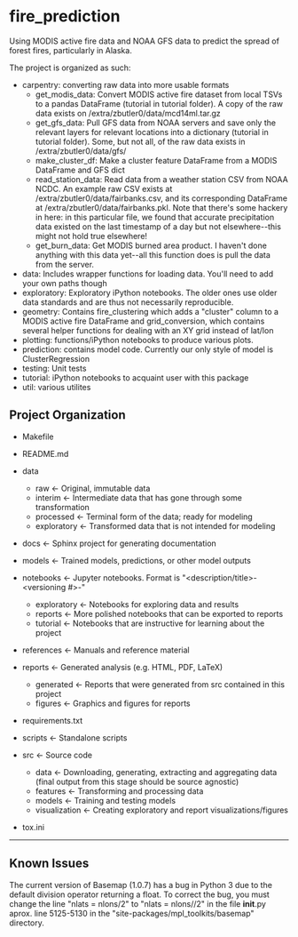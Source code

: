 fire_prediction
===============

Using MODIS active fire data and NOAA GFS data to predict the spread of forest fires, particularly in Alaska.

The project is organized as such:
* carpentry: converting raw data into more usable formats
  * get_modis_data: Convert MODIS active fire dataset from local TSVs to a pandas DataFrame (tutorial in tutorial folder). A copy of the raw data exists on /extra/zbutler0/data/mcd14ml.tar.gz
  * get_gfs_data: Pull GFS data from NOAA servers and save only the relevant layers for relevant locations into a dictionary (tutorial in tutorial folder). Some, but not all, of the raw data exists in /extra/zbutler0/data/gfs/
  * make_cluster_df: Make a cluster feature DataFrame from a MODIS DataFrame and GFS dict
  * read_station_data: Read data from a weather station CSV from NOAA NCDC. An example raw CSV exists at /extra/zbutler0/data/fairbanks.csv, and its corresponding DataFrame at /extra/zbutler0/data/fairbanks.pkl. Note that there's some hackery in here: in this particular file, we found that accurate precipitation data existed on the last timestamp of a day but not elsewhere--this might not hold true elsewhere!
  * get_burn_data: Get MODIS burned area product. I haven't done anything with this data yet--all this function does is pull the data from the server.
* data: Includes wrapper functions for loading data. You'll need to add your own paths though
* exploratory: Exploratory iPython notebooks. The older ones use older data standards and are thus not necessarily reproducible.
* geometry: Contains fire_clustering which adds a "cluster" column to a MODIS active fire DataFrame and grid_conversion, which contains several helper functions for dealing with an XY grid instead of lat/lon
* plotting: functions/iPython notebooks to produce various plots.
* prediction: contains model code. Currently our only style of model is ClusterRegression
* testing: Unit tests
* tutorial: iPython notebooks to acquaint user with this package
* util: various utilites

Project Organization
--------------------

* Makefile
* README.md
* data
    - raw               <- Original, immutable data
    - interim           <- Intermediate data that has gone through some transformation
    - processed         <- Terminal form of the data; ready for modeling
    - exploratory       <- Transformed data that is not intended for modeling

* docs                  <- Sphinx project for generating documentation
* models                <- Trained models, predictions, or other model outputs
* notebooks             <- Jupyter notebooks. Format is "<description/title>-<versioning #>-<author identifier>"
    - exploratory       <- Notebooks for exploring data and results
    - reports           <- More polished notebooks that can be exported to reports
    - tutorial          <- Notebooks that are instructive for learning about the project

* references            <- Manuals and reference material
* reports               <- Generated analysis (e.g. HTML, PDF, LaTeX) 
    - generated         <- Reports that were generated from src contained in this project
    - figures           <- Graphics and figures for reports

* requirements.txt
* scripts               <- Standalone scripts 
* src                   <- Source code
    - data              <- Downloading, generating, extracting and aggregating data (final output from this stage should be source agnostic)
    - features          <- Transforming and processing data
    - models            <- Training and testing models
    - visualization     <- Creating exploratory and report visualizations/figures

* tox.ini               


--------

Known Issues
------------
The current version of Basemap (1.0.7) has a bug in Python 3 due to the default division operator returning a float. To
correct the bug, you must change the line "nlats = nlons/2" to "nlats = nlons//2" in the file __init__.py aprox. line
5125-5130 in the "site-packages/mpl_toolkits/basemap" directory.

